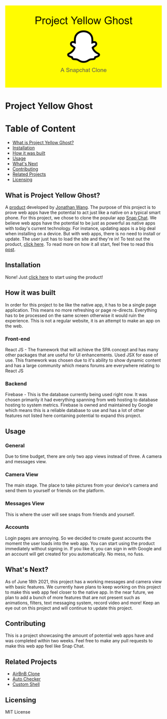 ![Project Yellow Ghost Image](https://raw.githubusercontent.com/jfangwang/webrtc_demos/main/snapchat-clone.PNG)
# Project Yellow Ghost

# Table of Content
- [What is Project Yellow Ghost?](#What-is-Project-Yellow-Ghost?)
- [Installation](#Installation)
- [How it was built](#How-it-was-built)
- [Usage](#Usage)
- [What's Next](#What's-Next?)
- [Contributing](#Contributing)
- [Related Projects](#Related-Projects)
- [Licensing](#Licensing)

## What is Project Yellow Ghost?
A [product](https://project-yellow-ghost.firebaseapp.com/) developed by [Jonathan Wang](https://www.linkedin.com/in/jonny-wang-16993b135/). The purpose of this project is to prove web apps have the potential to act just like a native on a typical smart phone. For this project, we chose to clone the popular app [Snap Chat](https://www.snapchat.com/). We believe web apps have the potential to be just as powerful as native apps with today's current technology. For instance, updating apps is a big deal when installing on a device. But with web apps, there is no need to install or update. The user just has to load the site and they're in! To test out the product, [click here](https://project-yellow-ghost.firebaseapp.com/). To read more on how it all start, feel free to read this [post](https://www.linkedin.com/pulse/project-yellow-ghost-jonny-wang/?trackingId=ozYcbmMms1OI4BU1ALkPQA%3D%3D). 

## Installation
None! Just [click here](https://project-yellow-ghost.firebaseapp.com/) to start using the product!

## How it was built
In order for this project to be like the native app, it has to be a single page application. This means no more refreshing or page re-directs. Everything has to be processed on the same screen otherwise it would ruin the experience. This is not a regular website, it is an attempt to make an app on the web.
### Front-end
React JS -  The framework that will achieve the SPA concept and has many other packages that are useful for UI enhancements. Used JSX for ease of use. This framework was chosen due to it's ability to show dynamic content and has a large community which means forums are everywhere relating to React JS

### Backend
Firebase - This is the database currently being used right now. It was chosen primarily it had everything spanning from web hosting to database hosting to system metrics. Firebase is owned and maintained by Google which means this is a reliable database to use and has a lot of other features not listed here containing potential to expand this project.


## Usage
### General
Due to time budget, there are only two app views instead of three. A camera and messages view.
### Camera View
The main stage. The place to take pictures from your device's camera and send them to yourself or friends on the platform.
### Messages View
This is where the user will see snaps from friends and yourself.
### Accounts
Login pages are annoying. So we decided to create guest accounts the moment the user loads into the web app. You can start using the product immediately without signing in. If you like it, you can sign in with Google and an account will get created for you automatically. No mess, no fuss.

## What's Next?
As of June 18th 2021, this project has a working messages and camera view with basic features. We currently have plans to keep working on this project to make this web app feel closer to the native app. In the near future, we plan to add a bunch of more features that are not present such as animations, filters, text messaging system, record video and more! Keep an eye out on this project and will continue to update this project.

## Contributing
This is a project showcasing the amount of potential web apps have and was completed within two weeks. Feel free to make any pull requests to make this web app feel like Snap Chat.

## Related Projects
- [AirBnB Clone](https://github.com/jfangwang/AirBnB_clone)
- [Auto Checker](https://github.com/jfangwang/auto-scripts/tree/master/auto_project_checker)
- [Custom Shell](https://github.com/jfangwang/monty)

## Licensing
MIT License
